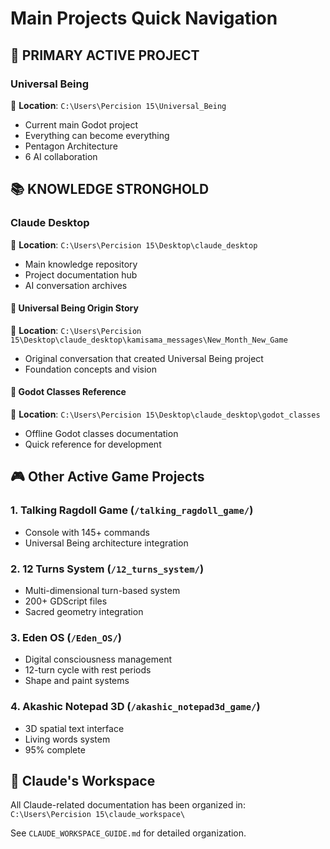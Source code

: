 # Main Projects Quick Navigation

## 🎯 PRIMARY ACTIVE PROJECT
### **Universal Being** 
📍 **Location**: `C:\Users\Percision 15\Universal_Being`
- Current main Godot project
- Everything can become everything
- Pentagon Architecture
- 6 AI collaboration

## 📚 KNOWLEDGE STRONGHOLD
### **Claude Desktop**
📍 **Location**: `C:\Users\Percision 15\Desktop\claude_desktop`
- Main knowledge repository
- Project documentation hub
- AI conversation archives

#### 🌟 Universal Being Origin Story
📍 **Location**: `C:\Users\Percision 15\Desktop\claude_desktop\kamisama_messages\New_Month_New_Game`
- Original conversation that created Universal Being project
- Foundation concepts and vision

#### 📖 Godot Classes Reference
📍 **Location**: `C:\Users\Percision 15\Desktop\claude_desktop\godot_classes`
- Offline Godot classes documentation
- Quick reference for development

## 🎮 Other Active Game Projects

### 1. **Talking Ragdoll Game** (`/talking_ragdoll_game/`)
- Console with 145+ commands
- Universal Being architecture integration

### 2. **12 Turns System** (`/12_turns_system/`)
- Multi-dimensional turn-based system
- 200+ GDScript files
- Sacred geometry integration

### 3. **Eden OS** (`/Eden_OS/`)
- Digital consciousness management
- 12-turn cycle with rest periods
- Shape and paint systems

### 4. **Akashic Notepad 3D** (`/akashic_notepad3d_game/`)
- 3D spatial text interface
- Living words system
- 95% complete

## 📁 Claude's Workspace
All Claude-related documentation has been organized in:
`C:\Users\Percision 15\claude_workspace\`

See `CLAUDE_WORKSPACE_GUIDE.md` for detailed organization.